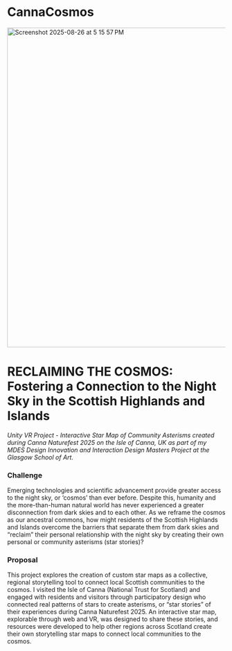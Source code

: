 # CannaCosmos




<img width="1382" height="737" alt="Screenshot 2025-08-26 at 5 15 57 PM" src="https://github.com/user-attachments/assets/71fa04d6-282d-4d12-a5b9-7ed10115dd0b" />

<H1>RECLAIMING THE COSMOS: Fostering a Connection to the Night Sky in the Scottish Highlands and Islands </H1>

<i>Unity VR Project - Interactive Star Map of Community Asterisms created during Canna Naturefest 2025 on the Isle of Canna, UK as part of my MDES Design Innovation and Interaction Design Masters Project at the Glasgow School of Art. </i>

<H3>Challenge</H3>
Emerging technologies and scientific advancement provide greater access to the night sky, or ‘cosmos’ than ever before. Despite this, humanity and the more-than-human natural world has never experienced a greater disconnection from dark skies and to each other. As we reframe the cosmos as our ancestral commons, how might residents of the Scottish Highlands and Islands overcome the barriers that separate them from dark skies and “reclaim” their personal relationship with the night sky by creating their own personal or community asterisms (star stories)?

<H3>Proposal</H3>
This project explores the creation of custom star maps as a collective, regional storytelling tool to connect local Scottish communities to the cosmos. I visited the Isle of Canna (National Trust for Scotland) and engaged with residents and visitors through participatory design who connected real patterns of stars to create asterisms, or “star stories” of their experiences during Canna Naturefest 2025. An interactive star map, explorable through web and VR, was designed to share these stories, and resources were developed to help other regions across Scotland create their own storytelling star maps to connect local communities to the cosmos. 


